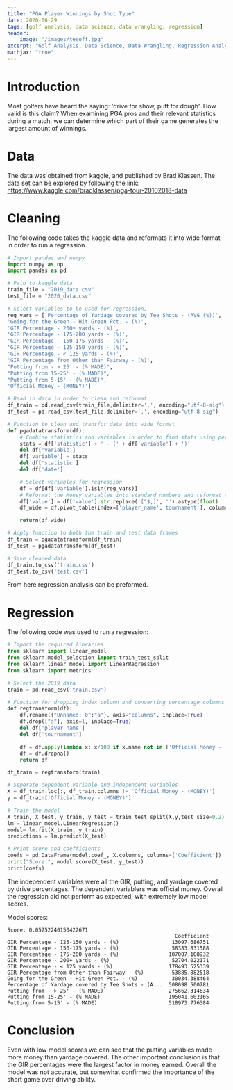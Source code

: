 ```yaml
---
title: "PGA Player Winnings by Shot Type"
date: 2020-06-29
tags: [golf analysis, data science, data wrangling, regression]
header: 
    image: "/images/teeoff.jpg"
excerpt: "Golf Analysis, Data Science, Data Wrangling, Regression Analysis" 
mathjax: "true"
---
```


# Introduction 
Most golfers have heard the saying: 'drive for show, putt for dough'. How valid is this claim? When examining PGA pros and their relevant statistics during a match, we can determine which part of their game generates the largest amount of winnings.

# Data 
The data was obtained from kaggle, and published by Brad Klassen. The data set can be explored by following the link: 
https://www.kaggle.com/bradklassen/pga-tour-20102018-data

# Cleaning
The following code takes the kaggle data and reformats it into wide format in order to run a regression. 

```python
# Import pandas and numpy
import numpy as np 
import pandas as pd 

# Path to kaggle data
train_file = "2019_data.csv"
test_file = "2020_data.csv" 

# Select variables to be used for regression, 
reg_vars = ['Percentage of Yardage covered by Tee Shots - (AVG (%))',
'Going for the Green - Hit Green Pct. - (%)',
'GIR Percentage - 200+ yards - (%)',
'GIR Percentage - 175-200 yards - (%)',
'GIR Percentage - 150-175 yards - (%)',
'GIR Percentage - 125-150 yards - (%)',
'GIR Percentage - < 125 yards - (%)',
'GIR Percentage from Other than Fairway - (%)',
"Putting from - > 25' - (% MADE)",
"Putting from 15-25' - (% MADE)",
"Putting from 5-15' - (% MADE)",
'Official Money - (MONEY)']

# Read in data in order to clean and reformat
df_train = pd.read_csv(train_file,delimiter=',', encoding="utf-8-sig")
df_test = pd.read_csv(test_file,delimiter=',', encoding="utf-8-sig")

# Function to clean and transfor data into wide format 
def pgadatatransform(df):
    # Combine statistics and variables in order to find stats using percentages instead of ranking
    stats = df['statistic'] + ' - (' + df['variable'] + ')'
    del df['variable']
    df['variable'] = stats 
    del df['statistic']
    del df['date']

    # Select variables for regression
    df = df[df['variable'].isin(reg_vars)]
    # Reformat the Money variables into standard numbers and reformat to wide 
    df['value'] = df['value'].str.replace('["$,]', '').astype(float)
    df_wide = df.pivot_table(index=['player_name','tournament'], columns='variable',values='value').reset_index()

    return(df_wide)

# Apply function to both the train and test data frames
df_train = pgadatatransform(df_train)
df_test = pgadatatransform(df_test)  

# Save cleaned data
df_train.to_csv('train.csv')
df_test.to_csv('test.csv')
```  

From here regression analysis can be preformed.  

# Regression  
The following code was used to run a regression: 

```python
# Import the required libraries
from sklearn import linear_model
from sklearn.model_selection import train_test_split 
from sklearn.linear_model import LinearRegression
from sklearn import metrics

# Select the 2019 data
train = pd.read_csv('train.csv')  

# Function for dropping index column and converting percentage columns to percentages
def regtransform(df):
    df.rename({"Unnamed: 0":"a"}, axis="columns", inplace=True)
    df.drop(["a"], axis=1, inplace=True)  
    del df['player_name']
    del df['tournament'] 

    df = df.apply(lambda x: x/100 if x.name not in ['Official Money - (MONEY)'] else x)
    df = df.dropna()
    return df

df_train = regtransform(train)

# Seperate dependent variable and independent variables
X = df_train.loc[:, df_train.columns != 'Official Money - (MONEY)'] 
y = df_train['Official Money - (MONEY)']

# Train the model
X_train, X_test, y_train, y_test = train_test_split(X,y,test_size=0.2)
lm = linear_model.LinearRegression()
model= lm.fit(X_train, y_train)
predictions = lm.predict(X_test) 

# Print score and coefficients
coefs = pd.DataFrame(model.coef_, X.columns, columns=['Coefficient'])
print("Score:", model.score(X_test, y_test))
print(coefs)
``` 

The independent variables were all the GIR, putting, and yardage covered by drive percentages. The dependent variablers was official money. Overall the regression did not perform as expected, with extremely low model scores. 

Model scores:

```output
Score: 0.05752240150422671
                                                      Coefficient
GIR Percentage - 125-150 yards - (%)                 13097.686751
GIR Percentage - 150-175 yards - (%)                 58383.831588
GIR Percentage - 175-200 yards - (%)                107007.108932
GIR Percentage - 200+ yards - (%)                    52704.022171
GIR Percentage - < 125 yards - (%)                  178493.525339
GIR Percentage from Other than Fairway - (%)         53885.882518
Going for the Green - Hit Green Pct. - (%)           30034.388464
Percentage of Yardage covered by Tee Shots - (A...  508098.500781
Putting from - > 25' - (% MADE)                     275662.314634
Putting from 15-25' - (% MADE)                      195041.602165
Putting from 5-15' - (% MADE)                       518973.776384
```

# Conclusion 

Even with low model scores we can see that the putting variables made more money than yardage covered. The other important conclusion is that the GIR percentages were the largest factor in money earned. Overall the model was not accurate, but somewhat confirmed the importance of the short game over driving ability.
